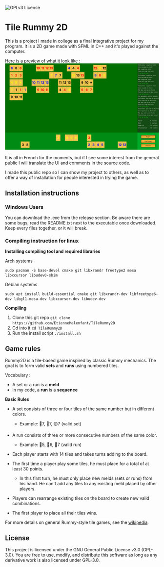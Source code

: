 ![GPLv3 License](https://img.shields.io/badge/License-GPLv3-blue.svg)

# Tile Rummy 2D

This is a project I made in college as a final integrative project for my program.
It is a 2D game made with SFML in C++ and it's played against the computer.

Here is a preview of what it look like :
![game screenshot](assets/game_screenshot.png)

It is all in French for the moments, but if I see some interest from the general public I will translate the UI and comments in the source code.

I made this public repo so I can show my project to others, as well as to offer a way of installation for people interested in trying the game.

## Installation instructions

### Windows Users

You can download the .exe from the release section.
Be aware there are some bugs, read the README.txt next to the executable once downloaded.
Keep every files together, or it will break.

### Compiling instruction for linux

**Installing compiling tool and required libraries**

Arch systems
```
sudo pacman -S base-devel cmake git libxrandr freetype2 mesa libxcursor libudev0-shim
```

Debian systems
```
sudo apt install build-essential cmake git libxrandr-dev libfreetype6-dev libgl1-mesa-dev libxcursor-dev libudev-dev
```

**Compiling**

1. Clone this git repo `git clone https://github.com/EtienneMalenfant/TileRummy2D`
2. Cd into it `cd TileRummy2D`
3. Run the install script `./install.sh`

## Game rules

Rummy2D is a tile-based game inspired by classic Rummy mechanics. The goal is to form valid **sets** and **runs** using numbered tiles.

Vocabulary :
- A set or a run is a **meld**
- In my code, a **run** is a **sequence**

**Basic Rules**

- A set consists of three or four tiles of the same number but in different colors.
  - Example: 🔵7, 🔴7, 🟡7 (valid set)

- A run consists of three or more consecutive numbers of the same color.
  - Example: 🔵5, 🔵6, 🔵7 (valid run)

- Each player starts with 14 tiles and takes turns adding to the board.

- The first time a player play some tiles, he must place for a total of at least 30 points.
  - In this first turn, he must only place new melds (sets or runs) from his hand. He can't add any tiles to any existing meld placed by other players.

- Players can rearrange existing tiles on the board to create new valid combinations.

- The first player to place all their tiles wins.

For more details on general Rummy-style tile games, see the [wikipedia](https://en.wikipedia.org/wiki/Rummikub).


## License
This project is licensed under the GNU General Public License v3.0 (GPL-3.0).
You are free to use, modify, and distribute this software as long as any derivative work is also licensed under GPL-3.0.
